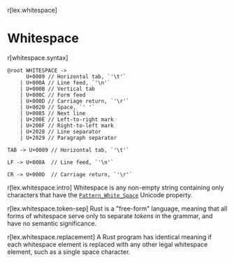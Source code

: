 r[lex.whitespace]
# Whitespace

r[whitespace.syntax]
```grammar,lexer
@root WHITESPACE ->
      U+0009 // Horizontal tab, `'\t'`
    | U+000A // Line feed, `'\n'`
    | U+000B // Vertical tab
    | U+000C // Form feed
    | U+000D // Carriage return, `'\r'`
    | U+0020 // Space, `' '`
    | U+0085 // Next line
    | U+200E // Left-to-right mark
    | U+200F // Right-to-left mark
    | U+2028 // Line separator
    | U+2029 // Paragraph separator

TAB -> U+0009 // Horizontal tab, `'\t'`

LF -> U+000A  // Line feed, `'\n'`

CR -> U+000D  // Carriage return, `'\r'`
```

r[lex.whitespace.intro]
Whitespace is any non-empty string containing only characters that have the
[`Pattern_White_Space`] Unicode property.

r[lex.whitespace.token-sep]
Rust is a "free-form" language, meaning that all forms of whitespace serve only
to separate _tokens_ in the grammar, and have no semantic significance.

r[lex.whitespace.replacement]
A Rust program has identical meaning if each whitespace element is replaced
with any other legal whitespace element, such as a single space character.

[`Pattern_White_Space`]: https://www.unicode.org/reports/tr31/
